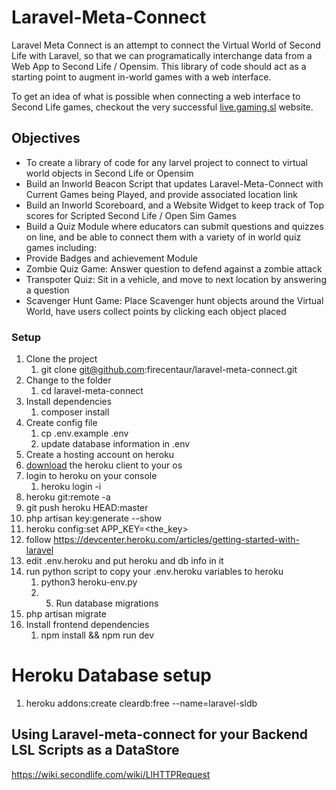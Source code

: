 # Laravel-Meta-Connect

Laravel Meta Connect is an attempt to connect the Virtual World of Second Life with Laravel, so that we can programatically interchange data from a Web App to Second Life / Opensim.  This library of code should act as a starting point to augment in-world games with a web interface.

To get an idea of what is possible when connecting a web interface to Second Life games, checkout the very successful [live.gaming.sl](http://live.gaming.sl/) website.

## Objectives
* To create a library of code for any larvel project to connect to virtual world objects in Second Life or Opensim
* Build an Inworld Beacon Script that updates Laravel-Meta-Connect with Current Games being Played, and provide associated location link
* Build an Inworld Scoreboard, and a Website Widget to keep track of Top scores for Scripted Second Life / Open Sim Games
* Build a Quiz Module where educators can submit questions and quizzes on line, and be able to connect them with a variety of in world quiz games including:
* Provide Badges and achievement Module
* Zombie Quiz Game: Answer question to defend against a zombie attack
* Transpoter Quiz: Sit in a vehicle, and move to next location by answering a question
* Scavenger Hunt Game:  Place Scavenger hunt objects around the Virtual World, have users collect points by clicking each object placed


### Setup
1) Clone the project
   1) git clone git@github.com:firecentaur/laravel-meta-connect.git
2) Change to the folder 
   1) cd laravel-meta-connect
3) Install dependencies 
   1) composer install 
4) Create config file
   1) cp .env.example .env
   2) update database information in .env 
5) Create a hosting account on heroku 
6) [download](https://devcenter.heroku.com/articles/heroku-cli) the heroku client to your os 
7) login to heroku on your console
   1) heroku login -i 
8) heroku git:remote -a <app-name>
9) git push heroku HEAD:master 
10) php artisan key:generate --show 
11) heroku config:set APP_KEY=<the_key>
12) follow https://devcenter.heroku.com/articles/getting-started-with-laravel
13) edit .env.heroku and put heroku and db info in it 
14) run python script to copy your .env.heroku variables to heroku
    1) python3 heroku-env.py
    2) 5) Run database migrations
15) php artisan migrate
16) Install frontend dependencies
     1) npm install && npm run dev


# Heroku Database setup
1)  heroku addons:create cleardb:free --name=laravel-sldb 


## Using Laravel-meta-connect for your Backend LSL Scripts as a DataStore

https://wiki.secondlife.com/wiki/LlHTTPRequest
